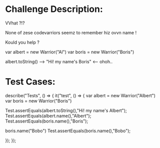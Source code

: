 # Challenge Description:
VVhat ?!?

None of zese codevarriors seemz to remember hiz ovvn name !

Kould you help ?

var albert = new Warrior("Al")
var boris  = new Warrior("Boris")

albert.toString() --> "Hi! my name's Boris" <-- ohoh..

# Test Cases:
describe("Tests", () => {
  it("test", () => {
var albert = new Warrior("Albert")
var boris  = new Warrior("Boris")

Test.assertEquals(albert.toString(),"Hi! my name's Albert");
Test.assertEquals(albert.name(),"Albert");
Test.assertEquals(boris.name(),"Boris");

boris.name("Bobo")
Test.assertEquals(boris.name(),"Bobo");


  });
});
